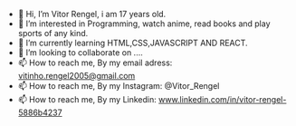 - 👋 Hi, I’m Vitor Rengel, i am 17 years old.
- 👀 I’m interested in Programming, watch anime, read books and play sports of any kind.
- 🌱 I’m currently learning HTML,CSS,JAVASCRIPT AND REACT.
- 💞️ I’m looking to collaborate on ....
- 📫 How to reach me, By my email adress: vitinho.rengel2005@gmail.com
- 📫 How to reach me, By my Instagram: @Vitor_Rengel
- 📫 How to reach me, By my Linkedin: www.linkedin.com/in/vitor-rengel-5886b4237

<!---
VitorRengel/VitorRengel is a ✨ special ✨ repository because its `README.md` (this file) appears on your GitHub profile.
You can click the Preview link to take a look at your changes.
--->

